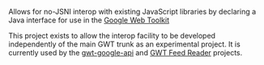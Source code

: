 Allows for no-JSNI interop with existing JavaScript libraries by declaring a Java interface for use in the [Google Web Toolkit](http://code.google.com/webtoolkit/)

This project exists to allow the interop facility to be developed independently of the main GWT trunk as an experimental project.  It is currently used by the [gwt-google-api](http://code.google.com/p/gwt-google-apis) and [GWT Feed Reader](http://code.google.com/p/gwt-feed-reader) projects.